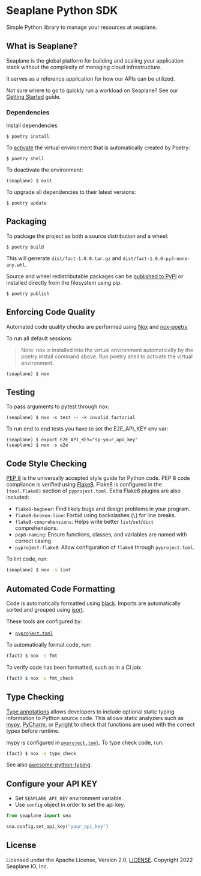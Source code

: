 # Seaplane Python SDK

Simple Python library to manage your resources at seaplane.

## What is Seaplane?

Seaplane is the global platform for building and scaling your application stack
without the complexity of managing cloud infrastructure.

It serves as a reference application for how our APIs can be utilized.

Not sure where to go to quickly run a workload on Seaplane? See our [Getting
Started] guide.

### Dependencies

Install dependencies

```
$ poetry install
```

To [activate](https://python-poetry.org/docs/basic-usage#activating-the-virtual-environment) the virtual environment that is automatically created by Poetry:

```
$ poetry shell
```

To deactivate the environment:

```
(seaplane) $ exit
```

To upgrade all dependencies to their latest versions:

```
$ poetry update
```

## Packaging

To package the project as both a source distribution and a wheel:

```
$ poetry build
```

This will generate `dist/fact-1.0.0.tar.gz` and `dist/fact-1.0.0-py3-none-any.whl`.

Source and wheel redistributable packages can be [published to PyPI](https://python-poetry.org/docs/cli#publish) or installed directly from the filesystem using pip.

```
$ poetry publish
```

## Enforcing Code Quality

Automated code quality checks are performed using [Nox](https://nox.thea.codes/en/stable/) and [nox-poetry](https://nox-poetry.readthedocs.io/en/stable/)

To run all default sessions:

> Note: nox is installed into the virtual environment automatically by the poetry install command above. Run poetry shell to activate the virtual environment.

```
(seaplane) $ nox
```

## Testing

To pass arguments to pytest through nox:

```
(seaplane) $ nox -s test -- -k invalid_factorial
```

To run end to end tests you have to set the E2E_API_KEY env var:

```
(seaplane) $ export E2E_API_KEY="sp-your_api_key"
(seaplane) $ nox -s e2e
```

## Code Style Checking

[PEP 8](https://peps.python.org/pep-0008/) is the universally accepted style guide for
Python code. PEP 8 code compliance is verified using [Flake8](http://flake8.pycqa.org/). Flake8 is
configured in the `[tool.flake8]` section of `pyproject.toml`. Extra Flake8 plugins are also
included:

- `flake8-bugbear`: Find likely bugs and design problems in your program.
- `flake8-broken-line`: Forbid using backslashes (`\`) for line breaks.
- `flake8-comprehensions`: Helps write better `list`/`set`/`dict` comprehensions.
- `pep8-naming`: Ensure functions, classes, and variables are named with correct casing.
- `pyproject-flake8`: Allow configuration of `flake8` through `pyproject.toml`.

To lint code, run:

```bash
(seaplane) $ nox -s lint
```

## Automated Code Formatting

Code is automatically formatted using [black](https://github.com/psf/black). Imports are
automatically sorted and grouped using [isort](https://github.com/PyCQA/isort/).

These tools are configured by:

- [`pyproject.toml`](./pyproject.toml)

To automatically format code, run:

```bash
(fact) $ nox -s fmt
```

To verify code has been formatted, such as in a CI job:

```bash
(fact) $ nox -s fmt_check
```

## Type Checking

[Type annotations](https://docs.python.org/3/library/typing.html) allows developers to include
optional static typing information to Python source code. This allows static analyzers such
as [mypy](http://mypy-lang.org/), [PyCharm](https://www.jetbrains.com/pycharm/),
or [Pyright](https://github.com/microsoft/pyright) to check that functions are used with the correct types before runtime.

mypy is configured in [`pyproject.toml`](./pyproject.toml). To type check code, run:

```bash
(fact) $ nox -s type_check
```
See also [awesome-python-typing](https://github.com/typeddjango/awesome-python-typing).


## Configure your API KEY

* Set `SEAPLANE_API_KEY` environment variable.
* Use `config` object in order to set the api key.

```python
from seaplane import sea

sea.config.set_api_key("your_api_key")
```

## License

Licensed under the Apache License, Version 2.0, [LICENSE](LICENSE). Copyright 2022 Seaplane IO, Inc.

[//]: # (Links)

[Seaplane]: https://seaplane.io/
[CLI]: https://github.com/seaplane-io/seaplane/tree/main/seaplane-cli
[SDK]: https://github.com/seaplane-io/seaplane/tree/main/seaplane
[Getting Started]: https://github.com/seaplane-io/seaplane/blob/main/docs/GETTING_STARTED.md

